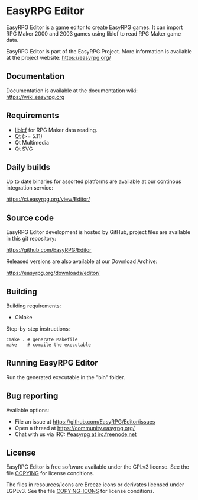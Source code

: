 # EasyRPG Editor

EasyRPG Editor is a game editor to create EasyRPG games. It can import
RPG Maker 2000 and 2003 games using liblcf to read RPG Maker game data.

EasyRPG Editor is part of the EasyRPG Project. More information is
available at the project website: https://easyrpg.org/


## Documentation

Documentation is available at the documentation wiki: https://wiki.easyrpg.org


## Requirements

- [liblcf] for RPG Maker data reading.
- [Qt] (>= 5.11)
- Qt Multimedia
- Qt SVG

## Daily builds

Up to date binaries for assorted platforms are available at our continous
integration service:

https://ci.easyrpg.org/view/Editor/


## Source code

EasyRPG Editor development is hosted by GitHub, project files are available
in this git repository:

https://github.com/EasyRPG/Editor

Released versions are also available at our Download Archive:

https://easyrpg.org/downloads/editor/


## Building

Building requirements:

- CMake

Step-by-step instructions:

    cmake . # generate Makefile
    make    # compile the executable


## Running EasyRPG Editor

Run the generated executable in the "bin" folder.


## Bug reporting

Available options:

* File an issue at https://github.com/EasyRPG/Editor/issues
* Open a thread at https://community.easyrpg.org/
* Chat with us via IRC: [#easyrpg at irc.freenode.net]


## License

EasyRPG Editor is free software available under the GPLv3 license.
See the file [COPYING] for license conditions.

The files in resources/icons are Breeze icons or derivates licensed under
LGPLv3.
See the file [COPYING-ICONS] for license conditions.

[liblcf]: https://github.com/EasyRPG/liblcf
[Qt]: https://www.qt.io
[#easyrpg at irc.freenode.net]: https://kiwiirc.com/nextclient/#ircs://irc.freenode.net/#easyrpg?nick=rpgguest??
[COPYING]: COPYING
[COPYING-ICONS]: licenses/COPYING-ICONS
